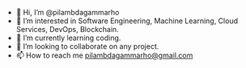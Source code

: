 - 👋 Hi, I’m @pilambdagammarho
- 👀 I’m interested in Software Engineering, Machine Learning, Cloud Services, DevOps, Blockchain. 
- 🌱 I’m currently learning coding.
- 💞️ I’m looking to collaborate on any project. 
- 📫 How to reach me pilambdagammarho@gmail.com

<!---
pilambdagammarho/pilambdagammarho is a ✨ special ✨ repository because its `README.md` (this file) appears on your GitHub profile.
You can click the Preview link to take a look at your changes.
--->

